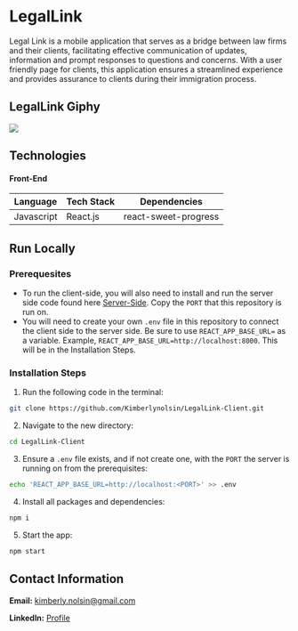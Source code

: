 # LegalLink

Legal Link is a mobile application that serves as a bridge between law firms and their clients, facilitating effective
communication of updates, information and prompt responses to questions and concerns. With a user friendly page for clients, this application ensures a streamlined experience and provides assurance to clients during their immigration process.

## LegalLink Giphy
![](https://media.giphy.com/media/ne0cIXaNu2nmVbtQqM/giphy.gif)

## Technologies

#### Front-End
Language      | Tech Stack    | Dependencies
------------- | ------------- |--------------
Javascript    | React.js      | react-sweet-progress

## Run Locally

### Prerequesites
- To run the client-side, you will also need to install and run the server side code found here [Server-Side](https://github.com/Kimberlynolsin/LegalLink-Server/ "Back-End Repository"). Copy the `PORT` that this repository is run on.
- You will need to create your own `.env` file in this repository to connect the client side to the server side. Be sure to use `REACT_APP_BASE_URL=` as a variable. Example, `REACT_APP_BASE_URL=http://localhost:8000`. This will be in the Installation Steps.

### Installation Steps

1. Run the following code in the terminal: 
```sh
git clone https://github.com/Kimberlynolsin/LegalLink-Client.git
```

2. Navigate to the new directory:
```sh
cd LegalLink-Client
```

3. Ensure a `.env` file exists, and if not create one, with the `PORT` the server is running on from the prerequisites:
```sh
echo 'REACT_APP_BASE_URL=http://localhost:<PORT>' >> .env
```

4. Install all packages and dependencies:
```sh
npm i
```

5. Start the app:
```sh
npm start
```

## Contact Information
**Email:** kimberly.nolsin@gmail.com

**LinkedIn:** [Profile](https://www.linkedin.com/in/kimberly-nolsin/ "Profile")

